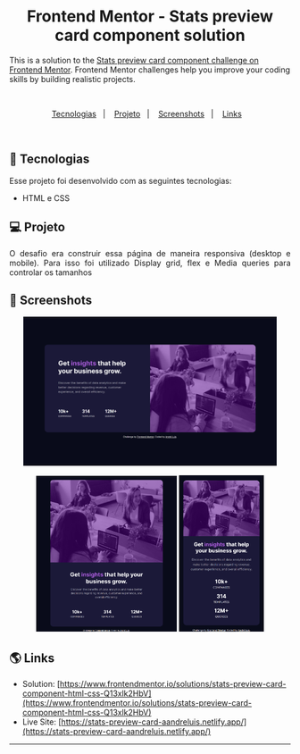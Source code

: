 <h1 align="center"> Frontend Mentor - Stats preview card component solution </h1>

This is a solution to the [Stats preview card component challenge on Frontend Mentor](https://www.frontendmentor.io/challenges/stats-preview-card-component-8JqbgoU62). Frontend Mentor challenges help you improve your coding skills by building realistic projects.

<br>

<p align="center">
  <a href="#-tecnologias">Tecnologias</a>&nbsp;&nbsp;&nbsp;|&nbsp;&nbsp;&nbsp;
  <a href="#-projeto">Projeto</a>&nbsp;&nbsp;&nbsp;|&nbsp;&nbsp;&nbsp;
  <a href="#-screenshots">Screenshots</a>&nbsp;&nbsp;&nbsp;|&nbsp;&nbsp;&nbsp;
  <a href="#-links">Links</a>&nbsp;&nbsp;&nbsp;
</p>

<br>

## 🚀 Tecnologias

Esse projeto foi desenvolvido com as seguintes tecnologias:

- HTML e CSS

## 💻 Projeto

<p align="justify">O desafio era construir essa página de maneira responsiva (desktop e mobile). Para isso foi utilizado Display grid, flex e Media queries para controlar os tamanhos</p>

## 📸 Screenshots

<p align="center">
  <img alt="stats-preview-card-desktop" src=".github/stats-preview-card-desktop.png" width="90%">
  </p>
  <p align="center">
  <img alt="stats-preview-card-tablet" src=".github/stats-preview-card-tablet.png" width="50%">     <img alt="stats-preview-card-mobile" src=".github/stats-preview-card-mobile.png" width="30%">
</p>

## 🌎 Links

- Solution: [https://www.frontendmentor.io/solutions/stats-preview-card-component-html-css-Q13xlk2HbV](https://www.frontendmentor.io/solutions/stats-preview-card-component-html-css-Q13xlk2HbV)
- Live Site: [https://stats-preview-card-aandreluis.netlify.app/](https://stats-preview-card-aandreluis.netlify.app/)

---
